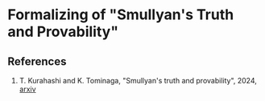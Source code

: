 # Formalizing of "Smullyan's Truth and Provability"

## References

1. T. Kurahashi and K. Tominaga, "Smullyan's truth and provability", 2024, [arxiv](https://arxiv.org/abs/2410.17895)